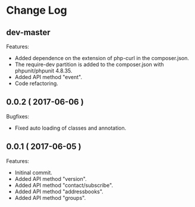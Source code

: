 # Change Log

## dev-master
Features:
- Added dependence on the extension of php-curl in the composer.json.
- The require-dev partition is added to the composer.json with phpunit/phpunit 4.8.35.
- Added API method "event".
- Code refactoring.

## 0.0.2 ( 2017-06-06 )
Bugfixes:
- Fixed auto loading of classes and annotation.

## 0.0.1 ( 2017-06-05 )
Features:
- Initinal commit.
- Added API method "version".
- Added API method "contact/subscribe".
- Added API method "addressbooks".
- Added API method "groups".

